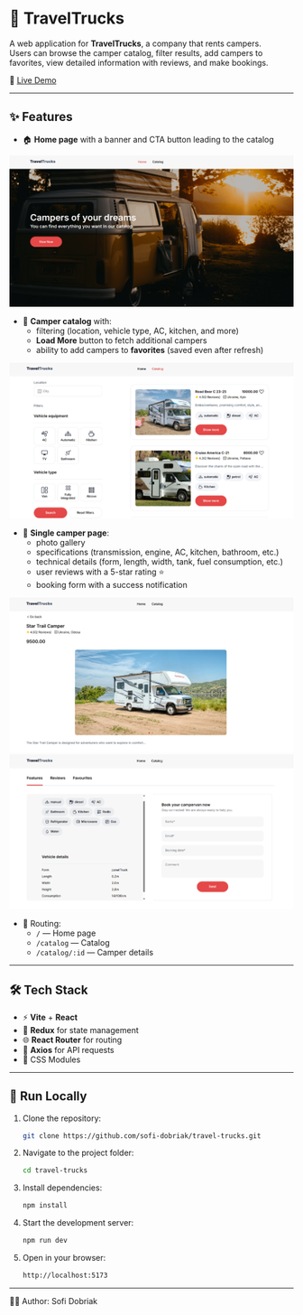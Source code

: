# 🚐 TravelTrucks

A web application for **TravelTrucks**, a company that rents campers.  
Users can browse the camper catalog, filter results, add campers to favorites, view detailed information with reviews, and make bookings.  

🔗 [Live Demo](https://travel-trucks-eosin-iota.vercel.app/)  

---

## ✨ Features
- 🏠 **Home page** with a banner and CTA button leading to the catalog  

![Home page](./public/images/home-page.png)


- 📑 **Camper catalog** with:
  - filtering (location, vehicle type, AC, kitchen, and more)  
  - **Load More** button to fetch additional campers  
  - ability to add campers to **favorites** (saved even after refresh)  

![Catalog page](./public/images/catalog-page.png)

- 🚐 **Single camper page**:
  - photo gallery  
  - specifications (transmission, engine, AC, kitchen, bathroom, etc.)  
  - technical details (form, length, width, tank, fuel consumption, etc.)  
  - user reviews with a 5-star rating ⭐  
  - booking form with a success notification  

![Camper page one](./public/images/camper-page-1.png)
![Camper page two](./public/images/camper-page-2.png)

- 🔗 Routing:  
  - `/` — Home page  
  - `/catalog` — Catalog  
  - `/catalog/:id` — Camper details  

---

## 🛠️ Tech Stack
- ⚡ **Vite** + **React**  
- 🔄 **Redux** for state management  
- 🌐 **React Router** for routing  
- 📡 **Axios** for API requests  
- 🎨 CSS Modules

---

## 🚀 Run Locally

1. Clone the repository:
   ```bash
   git clone https://github.com/sofi-dobriak/travel-trucks.git
2. Navigate to the project folder:
    ```bash
    cd travel-trucks
3. Install dependencies:
    ```bash
    npm install
4. Start the development server:
    ```bash
    npm run dev

5. Open in your browser:
    ```bash
    http://localhost:5173
---

👩‍💻 Author: Sofi Dobriak